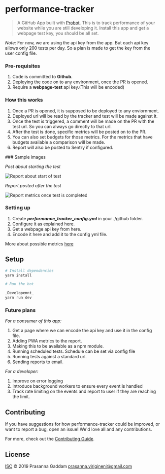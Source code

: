 # performance-tracker

> A GitHub App built with [Probot](https://github.com/probot/probot). This is to track performance of your website while you are still developing it. Install this app and get a webpage test key, you should be all set.

_Note_: For now, we are using the api key from the app. But each api key allows only 200 tests per day. So a plan is made to get the key from the user config file.

### Pre-requisites
1. Code is committed to **Github**.
2. Deploying the code on to any environment, once the PR is opened.
3. Require a **webpage-test** api key.(This will be encoded)

### How this works
1. Once a PR is opened, it is supposed to be deployed to any enviornment. 
2. Deployed url will be read by the tracker and test will be made against it.
3. Once the test is triggered, a comment will be made on the PR with the test url. So you can always go directly to that url.
4. After the test is done, specific metrics will be posted on to the PR. 
5. You can also set budgets for those metrics. For the metrics that have budgets available a comparison will be made.
6. Report will also be posted to Sentry if configured.

### Sample images

_Post about starting the test_

![Report about start of test](https://github.com/praWeb/performance-tracker/blob/doc/readme/images/report_test_started.png)

_Report posted after the test_

![Report metrics once test is completed](https://github.com/praWeb/performance-tracker/blob/doc/readme/images/report_test_status.png)


### Setting up
1. Create ***performance_tracker_config.yml*** in your ./github folder.
2. Configure it as explained here. 
3. Get a webpage api key from here.
4. Encode it here and add it to the config yml file.

More about possible metrics [here](/)


## Setup

```sh
# Install dependencies
yarn install

# Run the bot 

_Developemnt_
yarn run dev 
```

### Future plans

*For a consumer of this app:*

1. Get a page where we can encode the api key and use it in the config file.
2. Adding PWA metrics to the report.
3. Making this to be available as a npm module.
4. Running scheduled tests. Schedule can be set via config file
5. Running tests against a standard url.
6. Sending reports to email.

*For a developer:*

1. Improve on error logging
2. Introduce background workers to ensure every event is handled
3. Track rate limiting on the events and report to user if they are reaching the limit.



## Contributing

If you have suggestions for how performance-tracker could be improved, or want to report a bug, open an issue! We'd love all and any contributions.

For more, check out the [Contributing Guide](CONTRIBUTING.md).

## License

[ISC](LICENSE) © 2019 Prasanna Gaddam <prasanna.virigineni@gmail.com>
